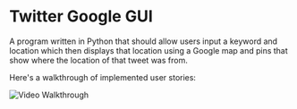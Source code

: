 # Twitter Google GUI
 A program written in Python that should allow users input a keyword and location which then displays that location using a Google map and pins that show where the location of that tweet was from.
 
Here's a walkthrough of implemented user stories:

<img src='https://media.giphy.com/media/jphK8orfrqnwoN1Omv/giphy.gif' title='Video Walkthrough' width='' alt='Video Walkthrough' />

